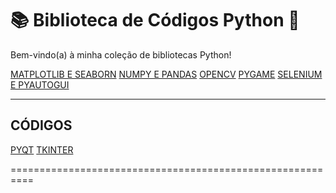 # 📚 Biblioteca de Códigos Python 🐍

Bem-vindo(a) à minha coleção de bibliotecas Python!

[MATPLOTLIB E SEABORN](relatorios/MATPLOTLIB_SEABORN.md)
[NUMPY E PANDAS](relatorios/NUMPY_PANDAS.md)
[OPENCV](relatorios/OPENCV.md)
[PYGAME](relatorios/PYGAME.md)
[SELENIUM E PYAUTOGUI](relatorios/SELENIUM_PYAUTOGUI.md)

----------------------------------------------------------

## CÓDIGOS
[PYQT](codigo_pyqt.py)
[TKINTER](codigo_tkinter.py)

==========================================================
